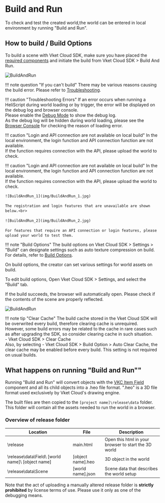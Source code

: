 # Build and Run

To check and test the created world,the world can be entered in local environment by running "Build and Run".

## How to build / Build Options

To build a scene with Vket Cloud SDK, make sure you have placed the [required components](WorldBasicComponents.md) and initiate the build from Vket Cloud SDK > Build And Run.
  
![BuildAndRun](img/BuildAndRun.jpg)

!!! note question "If you can't build"
     There may be various reasons causing the build error. Please refer to [Troubleshooting](../troubleshooting/BuildError.md).

!!! caution "Troubleshooting Errors"
    If an error occurs when running a HeliScript during world loading or by trigger, the error will be displayed on the debug log and browser console.<br>
    Please enable the [Debug Mode](../WorldEditingTips/DebugMode.md) to show the debug log.<br>
    As the debug log will be hidden during world loading, please see the [Browser Console](../troubleshooting/BuildError.md#checking-the-error-log) for checking the reason of loading error.

!!! caution "Login and API connection are not available on local build"
    In the local environment, the login function and API connection function are not available.<br>
    If the function requires connection with the API, please upload the world to check.

!!! caution "Login and API connection are not available on local build"
    In the local environment, the login function and API connection function are not available.<br>
    If the function requires connection with the API, please upload the world to check.
    
    ![BuildAndRun_1](img/BuildAndRun_1.jpg)

    The registration and login features that are unavailable are shown below.<br>

    ![BuildAndRun_2](img/BuildAndRun_2.jpg)

    For features that require an API connection or login features, please upload your world to test them.


!!! note "Build Options"
    The build options on Vket Cloud SDK > Settings > "Build" can designate settings such as auto texture compression on build.<br>
    For details, refer to [Build Options](../WorldEditingTips/BuildOptions.md).

On build options, the creator can set various settings for world assets on build.

To edit build options, Open Vket Cloud SDK > Settings, and select the "Build" tab.

If the build succeeds, the browser will automatically open. Please check if the contents of the scene are properly reflected.

![BuildAndRun](img/buildsuccess.jpg)

!!! note tip "Clear Cache"
    The build cache stored in the Vket Cloud SDK will be overwrited every build, therefore clearing cache is unrequired.<br>
    However, some build errors may be related to the cache in rare cases such as after upgrading the SDK, so consider clearing cache in such situation.<br>
    - Vket Cloud SDK > Clear Cache<br>
    Also, by selecting - Vket Cloud SDK > Build Option > Auto Clear Cache, the clear cache may be enabled before every build. This setting is not required on usual builds.

## What happens on running "Build and Run""

Running "Build and Run" will convert objects with the [VKC Item Field](../VKCComponents/VKCItemField.md) component and all its child objects into a .heo file format. ".heo" is a 3D file format used exclusively by Vket Cloud's drawing engine.

The built files are then copied to the `[project name]\release\data` folder. This folder will contain all the assets needed to run the world in a browser.

### Overview of release folder  

|  Location  |  File  |  Description  |
| ---- | ---- | ---- |
|  \release  |  main.html  |  Open this html in your browser to start the 3D world  |
|  \release\data\Field\ [world name]\ [object name]  |  [object name].heo  |  3D object in the world  |
|  \release\data\Scene  |  [world name].json  |  Scene data that describes the world setup  |

Note that the act of uploading a manually altered release folder is **strictly prohibited** by license terms of use. Please use it only as one of the debugging means.
